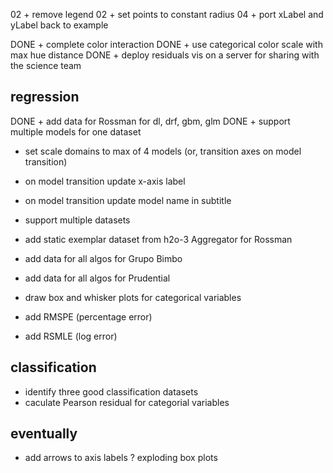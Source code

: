 02 + remove legend
02 + set points to constant radius
04 + port xLabel and yLabel back to example

DONE + complete color interaction
DONE + use categorical color scale with max hue distance
DONE + deploy residuals vis on a server for sharing with the science team

## regression
DONE + add data for Rossman for dl, drf, gbm, glm
DONE + support multiple models for one dataset
+ set scale domains to max of 4 models
  (or, transition axes on model transition)
+ on model transition update x-axis label
+ on model transition update model name in subtitle

+ support multiple datasets
+ add static exemplar dataset from h2o-3 Aggregator for Rossman
+ add data for all algos for Grupo Bimbo
+ add data for all algos for Prudential
+ draw box and whisker plots for categorical variables
+ add RMSPE (percentage error) 
+ add RSMLE (log error)

## classification
+ identify three good classification datasets
+ caculate Pearson residual for categorial variables

## eventually
+ add arrows to axis labels
? exploding box plots

